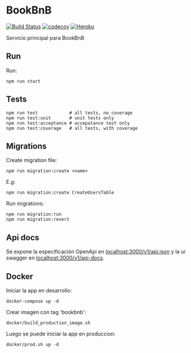 # BookBnB

[![Build Status](https://travis-ci.com/BookBnB/core.svg?branch=master)](https://travis-ci.com/BookBnB/core)
[![codecov](https://codecov.io/gh/BookBnB/core/branch/master/graph/badge.svg?token=3HYQW6VBPY)](https://codecov.io/gh/BookBnB/core)
[![Heroku](https://img.shields.io/badge/heroku-up-brightgreen.svg)](https://bookbnb-master.herokuapp.com/)

Servicio principal para BookBnB

## Run

Run:

```
npm run start
```

## Tests

```
npm run test			# all tests, no coverage
npm run test:unit		# unit tests only
npm run test:acceptance # accepatance test only
npm run test:coverage	# all tests, with coverage
```

## Migrations

Create migration file:

```
npm run migration:create <name>
```

E.g:

```
npm run migration:create CreateUsersTable
```

Run migrations:

```
npm run migration:run
npm run migration:revert
```

## Api docs

Se expone la especificación OpenApi en [localhost:3000/v1/api.json](http://localhost:3000/v1/api.json) y la ui swagger en [localhost:3000/v1/api-docs](http://localhost:3000/v1/api-docs/).

## Docker

Iniciar la app en desarrollo:

```
docker-compose up -d
```

Crear imagen con tag 'bookbnb':

```
docker/build_production_image.sh
```

Luego se puede iniciar la app en produccion:

```
docker/prod.sh up -d
```
